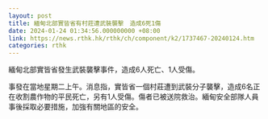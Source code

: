 ```yaml
---
layout: post
title: 緬甸北部實皆省有村莊遭武裝襲擊　造成6死1傷
date: 2024-01-24 01:34:56.000000000 +08:00
link: https://news.rthk.hk/rthk/ch/component/k2/1737467-20240124.htm
categories: rthk
---
```


緬甸北部實皆省發生武裝襲擊事件，造成6人死亡、1人受傷。

事發在當地星期二上午。消息指，實皆省一個村莊遭到武裝分子襲擊，造成6名正在收割農作物的平民死亡，另有1人受傷。傷者已被送院救治。緬甸安全部隊人員事後採取必要措施，加強有關地區的安全。
